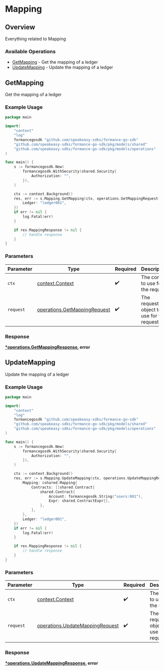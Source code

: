 # Mapping

## Overview

Everything related to Mapping

### Available Operations

* [GetMapping](#getmapping) - Get the mapping of a ledger
* [UpdateMapping](#updatemapping) - Update the mapping of a ledger

## GetMapping

Get the mapping of a ledger

### Example Usage

```go
package main

import(
	"context"
	"log"
	formancegosdk "github.com/speakeasy-sdks/formance-go-sdk"
	"github.com/speakeasy-sdks/formance-go-sdk/pkg/models/shared"
	"github.com/speakeasy-sdks/formance-go-sdk/pkg/models/operations"
)

func main() {
    s := formancegosdk.New(
        formancegosdk.WithSecurity(shared.Security{
            Authorization: "",
        }),
    )

    ctx := context.Background()
    res, err := s.Mapping.GetMapping(ctx, operations.GetMappingRequest{
        Ledger: "ledger001",
    })
    if err != nil {
        log.Fatal(err)
    }

    if res.MappingResponse != nil {
        // handle response
    }
}
```

### Parameters

| Parameter                                                                    | Type                                                                         | Required                                                                     | Description                                                                  |
| ---------------------------------------------------------------------------- | ---------------------------------------------------------------------------- | ---------------------------------------------------------------------------- | ---------------------------------------------------------------------------- |
| `ctx`                                                                        | [context.Context](https://pkg.go.dev/context#Context)                        | :heavy_check_mark:                                                           | The context to use for the request.                                          |
| `request`                                                                    | [operations.GetMappingRequest](../../models/operations/getmappingrequest.md) | :heavy_check_mark:                                                           | The request object to use for the request.                                   |


### Response

**[*operations.GetMappingResponse](../../models/operations/getmappingresponse.md), error**


## UpdateMapping

Update the mapping of a ledger

### Example Usage

```go
package main

import(
	"context"
	"log"
	formancegosdk "github.com/speakeasy-sdks/formance-go-sdk"
	"github.com/speakeasy-sdks/formance-go-sdk/pkg/models/shared"
	"github.com/speakeasy-sdks/formance-go-sdk/pkg/models/operations"
)

func main() {
    s := formancegosdk.New(
        formancegosdk.WithSecurity(shared.Security{
            Authorization: "",
        }),
    )

    ctx := context.Background()
    res, err := s.Mapping.UpdateMapping(ctx, operations.UpdateMappingRequest{
        Mapping: &shared.Mapping{
            Contracts: []shared.Contract{
                shared.Contract{
                    Account: formancegosdk.String("users:001"),
                    Expr: shared.ContractExpr{},
                },
            },
        },
        Ledger: "ledger001",
    })
    if err != nil {
        log.Fatal(err)
    }

    if res.MappingResponse != nil {
        // handle response
    }
}
```

### Parameters

| Parameter                                                                          | Type                                                                               | Required                                                                           | Description                                                                        |
| ---------------------------------------------------------------------------------- | ---------------------------------------------------------------------------------- | ---------------------------------------------------------------------------------- | ---------------------------------------------------------------------------------- |
| `ctx`                                                                              | [context.Context](https://pkg.go.dev/context#Context)                              | :heavy_check_mark:                                                                 | The context to use for the request.                                                |
| `request`                                                                          | [operations.UpdateMappingRequest](../../models/operations/updatemappingrequest.md) | :heavy_check_mark:                                                                 | The request object to use for the request.                                         |


### Response

**[*operations.UpdateMappingResponse](../../models/operations/updatemappingresponse.md), error**

